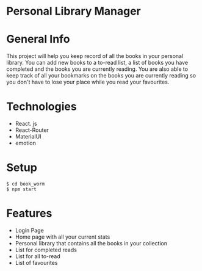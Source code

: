 # Personal Library Manager

### 

# General Info

This project will help you keep record of all the books in your personal library. You can add new books to a to-read list, a list of books you have completed and the books you are currently reading. You are also able to keep track of all your bookmarks on the books you are currently reading so you don't have to lose your place while you read your favourites.

# Technologies

* React. js
* React-Router
* MaterialUI
* emotion

# Setup

```
$ cd book_worm
$ npm start

```

# Features

* Login Page
* Home page with all your current stats
* Personal library that contains all the books in your collection
* List for completed reads
* List for all to-read
* List of favourites

